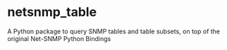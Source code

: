 # netsnmp_table
A Python package to query SNMP tables and table subsets, on top of the original Net-SNMP Python Bindings
